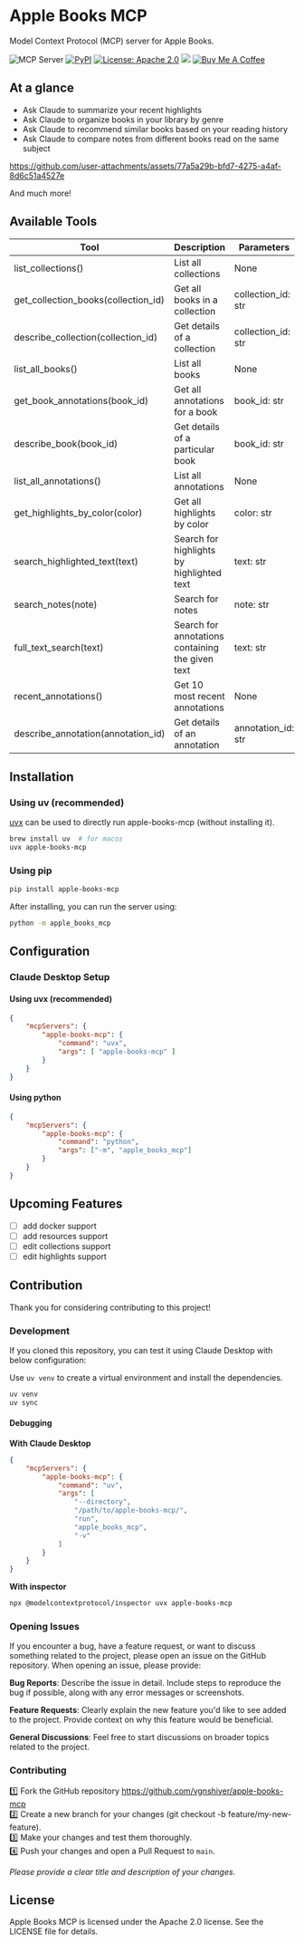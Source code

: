 # Apple Books MCP

Model Context Protocol (MCP) server for Apple Books.

![](https://badge.mcpx.dev?type=server 'MCP Server')
[![PyPI](https://img.shields.io/pypi/v/apple-books-mcp.svg)](https://pypi.org/project/apple-books-mcp/)
[![License: Apache 2.0](https://img.shields.io/badge/License-Apache%202.0-blue.svg)](https://opensource.org/licenses/Apache-2.0)
[![](https://img.shields.io/badge/Follow-vgnshiyer-0A66C2?logo=linkedin)](https://www.linkedin.com/comm/mynetwork/discovery-see-all?usecase=PEOPLE_FOLLOWS&followMember=vgnshiyer)
[![Buy Me A Coffee](https://img.shields.io/badge/Buy%20Me%20A%20Coffee-Donate-yellow.svg?logo=buymeacoffee)](https://www.buymeacoffee.com/vgnshiyer)

## At a glance

* Ask Claude to summarize your recent highlights
* Ask Claude to organize books in your library by genre
* Ask Claude to recommend similar books based on your reading history
* Ask Claude to compare notes from different books read on the same subject

https://github.com/user-attachments/assets/77a5a29b-bfd7-4275-a4af-8d6c51a4527e

And much more!

## Available Tools

| Tool | Description | Parameters |
|----------|-------------|------------|
| list_collections() | List all collections | None |
| get_collection_books(collection_id) | Get all books in a collection | collection_id: str |
| describe_collection(collection_id) | Get details of a collection | collection_id: str |
| list_all_books() | List all books | None |
| get_book_annotations(book_id) | Get all annotations for a book | book_id: str |
| describe_book(book_id) | Get details of a particular book | book_id: str |
| list_all_annotations() | List all annotations | None |
| get_highlights_by_color(color) | Get all highlights by color | color: str |
| search_highlighted_text(text) | Search for highlights by highlighted text | text: str |
| search_notes(note) | Search for notes | note: str |
| full_text_search(text) | Search for annotations containing the given text | text: str |
| recent_annotations() | Get 10 most recent annotations | None |
| describe_annotation(annotation_id) | Get details of an annotation | annotation_id: str |

## Installation

### Using uv (recommended)

[uvx](https://docs.astral.sh/uv/guides/tools/) can be used to directly run apple-books-mcp (without installing it).

```bash
brew install uv  # for macos
uvx apple-books-mcp
```

### Using pip

```bash
pip install apple-books-mcp
```

After installing, you can run the server using:

```bash
python -m apple_books_mcp
```

## Configuration

### Claude Desktop Setup

#### Using uvx (recommended)

```json
{
    "mcpServers": {
        "apple-books-mcp": {
            "command": "uvx",
            "args": [ "apple-books-mcp" ]
        }
    }
}
```

#### Using python

```json
{
    "mcpServers": {
        "apple-books-mcp": {
            "command": "python",
            "args": ["-m", "apple_books_mcp"]
        }
    }
}
```

## Upcoming Features

- [ ] add docker support
- [ ] add resources support
- [ ] edit collections support
- [ ] edit highlights support

## Contribution

Thank you for considering contributing to this project!

### Development

If you cloned this repository, you can test it using Claude Desktop with below configuration:

Use `uv venv` to create a virtual environment and install the dependencies.

```bash
uv venv
uv sync
```

#### Debugging

**With Claude Desktop**

```json
{
    "mcpServers": {
        "apple-books-mcp": {
            "command": "uv",
            "args": [
                "--directory",
                "/path/to/apple-books-mcp/",
                "run",
                "apple_books_mcp",
                "-v"
            ]
        }
    }
}
```

**With inspector**

```bash
npx @modelcontextprotocol/inspector uvx apple-books-mcp
```

### Opening Issues
If you encounter a bug, have a feature request, or want to discuss something related to the project, please open an issue on the GitHub repository. When opening an issue, please provide:

**Bug Reports**: Describe the issue in detail. Include steps to reproduce the bug if possible, along with any error messages or screenshots.

**Feature Requests**: Clearly explain the new feature you'd like to see added to the project. Provide context on why this feature would be beneficial.

**General Discussions**: Feel free to start discussions on broader topics related to the project.

### Contributing

1️⃣ Fork the GitHub repository https://github.com/vgnshiyer/apple-books-mcp \
2️⃣ Create a new branch for your changes (git checkout -b feature/my-new-feature). \
3️⃣ Make your changes and test them thoroughly. \
4️⃣ Push your changes and open a Pull Request to `main`.

*Please provide a clear title and description of your changes.*

## License

Apple Books MCP is licensed under the Apache 2.0 license. See the LICENSE file for details.
